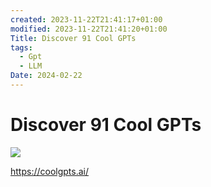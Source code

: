 ```yaml
---
created: 2023-11-22T21:41:17+01:00
modified: 2023-11-22T21:41:20+01:00
Title: Discover 91 Cool GPTs
tags:
  - Gpt
  - LLM
Date: 2024-02-22
---
```


# Discover 91 Cool GPTs

![](_asset/2023-11-22_Discover91CoolGPTs_image_1.png)

https://coolgpts.ai/
